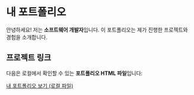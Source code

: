 # 내 포트폴리오

안녕하세요! 저는 **소프트웨어 개발자**입니다. 이 포트폴리오는 제가 진행한 프로젝트와 경험을 소개합니다.

## 프로젝트 링크
다음은 로컬에서 확인할 수 있는 **포트폴리오 HTML 파일**입니다:

[내 포트폴리오 보기 (로컬 파일)](file:///C:/Users/82102/Desktop/portfolio-site/%EC%83%88%20%ED%85%8D%EC%8A%A4%ED%8A%B8%20%EB%AC%B8%EC%84%9C.html)

